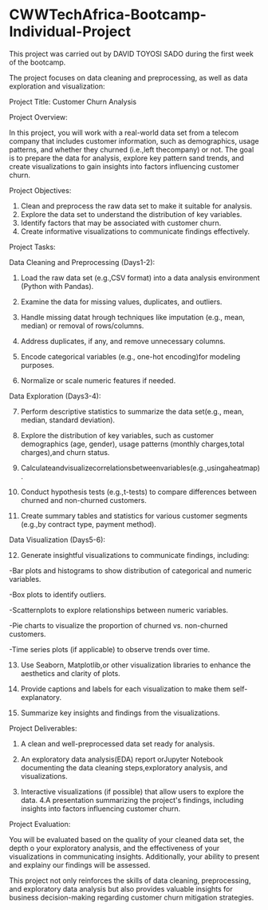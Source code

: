 # CWWTechAfrica-Bootcamp-Individual-Project

This project was carried out by DAVID TOYOSI SADO during the first week of the bootcamp.

The project focuses on data cleaning and preprocessing, as well as data exploration and visualization:



Project Title: Customer Churn Analysis


Project Overview: 

In this project, you will work with a real-world data set from a telecom company that includes customer information, such as demographics, usage patterns, and whether they churned (i.e.,left thecompany) or not. The goal is to prepare the data for analysis, explore key pattern sand trends, and create visualizations to gain insights into factors influencing customer churn.


Project Objectives: 

1. Clean and preprocess the raw data set to make it suitable for analysis.
2. Explore the data set to understand the distribution of key variables.
3. Identify factors that may be associated with customer churn.
4. Create informative visualizations to communicate findings effectively.


Project Tasks:


Data Cleaning and Preprocessing (Days1-2):


1. Load the raw data set (e.g.,CSV format) into a data analysis environment (Python with Pandas).

2. Examine the data for missing values, duplicates, and outliers.

3. Handle missing datat hrough techniques like imputation (e.g., mean, median) or removal of rows/columns.

4. Address duplicates, if any, and remove unnecessary columns.

5. Encode categorical variables (e.g., one-hot encoding)for modeling purposes.

6. Normalize or scale numeric features if needed.


Data Exploration (Days3-4):


7. Perform descriptive statistics to summarize the data set(e.g., mean, median, standard deviation).

8. Explore the distribution of key variables, such as customer demographics (age, gender), usage patterns (monthly charges,total charges),and churn status.

9. Calculateandvisualizecorrelationsbetweenvariables(e.g.,usingaheatmap).

10. Conduct hypothesis tests (e.g.,t-tests) to compare differences between churned and non-churned customers.

11. Create summary tables and statistics for various customer segments (e.g.,by contract type, payment method).


Data Visualization (Days5-6):


12. Generate insightful visualizations to communicate findings, including:

-Bar plots and histograms to show distribution of categorical and numeric variables. 

-Box plots to identify outliers.

-Scatternplots to explore relationships between numeric variables.

-Pie charts to visualize the proportion of churned vs. non-churned customers.

-Time series plots (if applicable) to observe trends over time.



13. Use Seaborn, Matplotlib,or other visualization libraries to enhance the aesthetics and clarity of plots.

14. Provide captions and labels for each visualization to make them self-explanatory.

15. Summarize key insights and findings from the visualizations.


Project Deliverables:

1. A clean and well-preprocessed data set ready for analysis.

2. An exploratory data analysis(EDA) report orJupyter Notebook documenting the data cleaning steps,exploratory analysis, and visualizations.

3. Interactive visualizations (if possible) that allow users to explore the data. 4.A presentation summarizing the project's findings, including insights into factors influencing customer churn.

Project Evaluation:

You will be evaluated based on the quality of your cleaned data set, the depth o your exploratory   analysis, and the effectiveness of your visualizations in communicating insights. Additionally, your ability to present and explainy our findings will be assessed.

This project not only reinforces the skills of data cleaning, preprocessing, and exploratory data analysis but also provides valuable insights for business decision-making regarding customer churn mitigation strategies.
